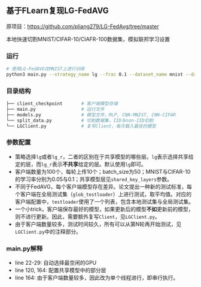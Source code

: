 ## 基于FLearn复现LG-FedAVG

原项目：https://github.com/pliang279/LG-FedAvg/tree/master



本地快速切割MNIST/CIFAR-10/CIAFR-100数据集，模拟联邦学习设置

### 运行

```bash
# 使用LG-FedAVG在MNIST上进行训练
python3 main.py --strategy_name lg --frac 0.1 --dataset_name mnist --dataset_fpath /mnt/data-ssd
```

### 目录结构

```bash
├── client_checkpoint       # 客户端模型存储
├── main.py                 # 运行文件
├── models.py               # 模型文件，MLP, CNN-MNIST, CNN-CIFAR
└── split_data.py           # 切割数据集，IID与non-IID切割
└── LGClient.py             # 复写Client，每次载入最佳的模型
```

### 参数配置

- 策略选择`lg`或者`lg_r`，二者的区别在于共享模型的哪些层。`lg`表示选择共享给定的层，而`lg_r`表示**不共享**给定的层。默认使用`lg`即可。
- 客户端数量为100个，每轮上传10个；batch_size为50；MNIST与CIFAR-10的学习率分别为0.05与0.1；共享模型层见`shared_key_layers`参数。
- 不同于FedAVG，每个客户端模型存在差异。论文提出一种新的测试标准，每个客户端在全局测试集（`glob_testloader`）上进行测试，取平均值。对应的客户端配置中，`testloader`使用了一个列表，包含本地测试集与全局测试集。
- 一个小trick，客户端保存最好的模型，如果更新后的模型**不如**更新前的模型，则不进行更新。因此，需要额外复写`Client`，见`LGClient.py`。
- 由于客户端数量较多，测试时间较久，所有可以从第N轮再开始测试，见`LGClient.py`中的注释部分。

### main.py解释

- line 22-29: 自动选择最空闲的GPU
- line 120, 164: 配置共享模型中的部分层
- line 164: 由于客户端数量较多，因此改为单个线程进行，即串行执行。
